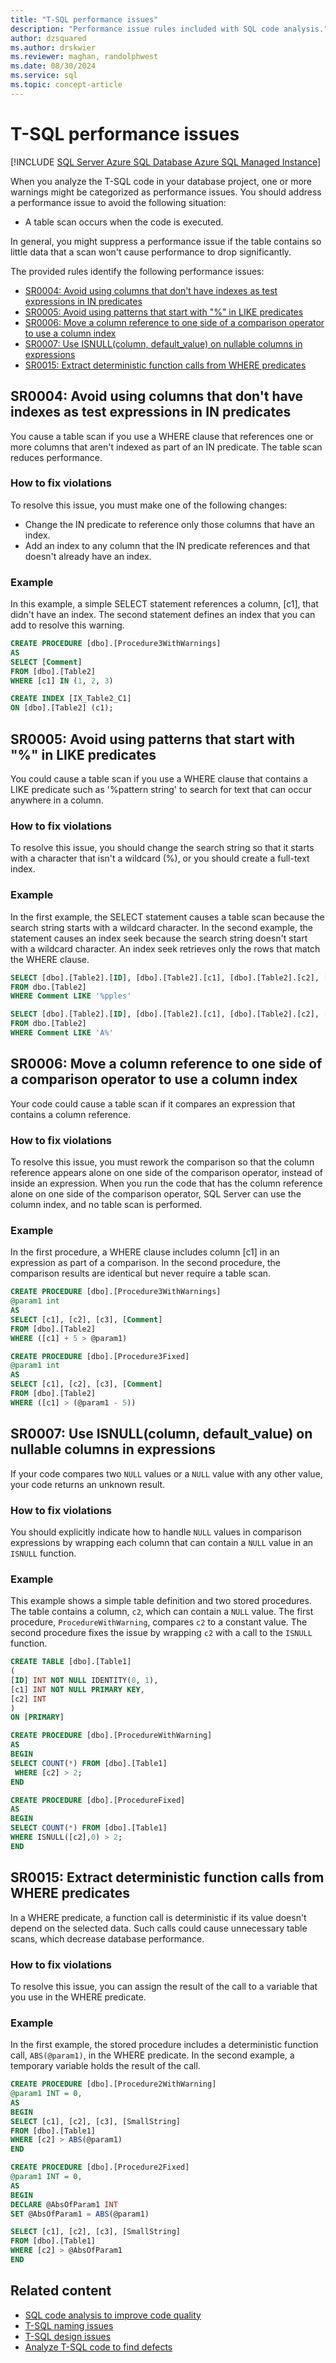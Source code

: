 ```yaml
---
title: "T-SQL performance issues"
description: "Performance issue rules included with SQL code analysis."
author: dzsquared
ms.author: drskwier
ms.reviewer: maghan, randolphwest
ms.date: 08/30/2024
ms.service: sql
ms.topic: concept-article
---
```


# T-SQL performance issues

[!INCLUDE [SQL Server Azure SQL Database Azure SQL Managed Instance](../../../../includes/applies-to-version/sql-asdb-asdbmi.md)]

When you analyze the T-SQL code in your database project, one or more warnings might be categorized as performance issues. You should address a performance issue to avoid the following situation:

- A table scan occurs when the code is executed.

In general, you might suppress a performance issue if the table contains so little data that a scan won't cause performance to drop significantly.

The provided rules identify the following performance issues:

- [SR0004: Avoid using columns that don't have indexes as test expressions in IN predicates](#sr0004-avoid-using-columns-that-dont-have-indexes-as-test-expressions-in-in-predicates)
- [SR0005: Avoid using patterns that start with "%" in LIKE predicates](#sr0005-avoid-using-patterns-that-start-with--in-like-predicates)
- [SR0006: Move a column reference to one side of a comparison operator to use a column index](#sr0006-move-a-column-reference-to-one-side-of-a-comparison-operator-to-use-a-column-index)
- [SR0007: Use ISNULL(column, default_value) on nullable columns in expressions](#sr0007-use-isnullcolumn-default_value-on-nullable-columns-in-expressions)
- [SR0015: Extract deterministic function calls from WHERE predicates](#sr0015-extract-deterministic-function-calls-from-where-predicates)

## SR0004: Avoid using columns that don't have indexes as test expressions in IN predicates

You cause a table scan if you use a WHERE clause that references one or more columns that aren't indexed as part of an IN predicate. The table scan reduces performance.

### How to fix violations

To resolve this issue, you must make one of the following changes:

- Change the IN predicate to reference only those columns that have an index.
- Add an index to any column that the IN predicate references and that doesn't already have an index.

### Example

In this example, a simple SELECT statement references a column, [c1], that didn't have an index. The second statement defines an index that you can add to resolve this warning.

```sql
CREATE PROCEDURE [dbo].[Procedure3WithWarnings]
AS
SELECT [Comment]
FROM [dbo].[Table2]
WHERE [c1] IN (1, 2, 3)

CREATE INDEX [IX_Table2_C1]
ON [dbo].[Table2] (c1);
```

## SR0005: Avoid using patterns that start with "%" in LIKE predicates

You could cause a table scan if you use a WHERE clause that contains a LIKE predicate such as '%pattern string' to search for text that can occur anywhere in a column.

### How to fix violations

To resolve this issue, you should change the search string so that it starts with a character that isn't a wildcard (%), or you should create a full-text index.

### Example

In the first example, the SELECT statement causes a table scan because the search string starts with a wildcard character. In the second example, the statement causes an index seek because the search string doesn't start with a wildcard character. An index seek retrieves only the rows that match the WHERE clause.

```sql
SELECT [dbo].[Table2].[ID], [dbo].[Table2].[c1], [dbo].[Table2].[c2], [dbo].[Table2].[c3], [dbo].[Table2].[Comment]
FROM dbo.[Table2]
WHERE Comment LIKE '%pples'

SELECT [dbo].[Table2].[ID], [dbo].[Table2].[c1], [dbo].[Table2].[c2], [dbo].[Table2].[c3], [dbo].[Table2].[Comment]
FROM dbo.[Table2]
WHERE Comment LIKE 'A%'
```

## SR0006: Move a column reference to one side of a comparison operator to use a column index

Your code could cause a table scan if it compares an expression that contains a column reference.

### How to fix violations

To resolve this issue, you must rework the comparison so that the column reference appears alone on one side of the comparison operator, instead of inside an expression. When you run the code that has the column reference alone on one side of the comparison operator, SQL Server can use the column index, and no table scan is performed.

### Example

In the first procedure, a WHERE clause includes column [c1] in an expression as part of a comparison. In the second procedure, the comparison results are identical but never require a table scan.

```sql
CREATE PROCEDURE [dbo].[Procedure3WithWarnings]
@param1 int
AS
SELECT [c1], [c2], [c3], [Comment]
FROM [dbo].[Table2]
WHERE ([c1] + 5 > @param1)

CREATE PROCEDURE [dbo].[Procedure3Fixed]
@param1 int
AS
SELECT [c1], [c2], [c3], [Comment]
FROM [dbo].[Table2]
WHERE ([c1] > (@param1 - 5))
```

## SR0007: Use ISNULL(column, default_value) on nullable columns in expressions

If your code compares two `NULL` values or a `NULL` value with any other value, your code returns an unknown result.

### How to fix violations

You should explicitly indicate how to handle `NULL` values in comparison expressions by wrapping each column that can contain a `NULL` value in an `ISNULL` function.

### Example

This example shows a simple table definition and two stored procedures. The table contains a column, `c2`, which can contain a `NULL` value. The first procedure, `ProcedureWithWarning`, compares `c2` to a constant value. The second procedure fixes the issue by wrapping `c2` with a call to the `ISNULL` function.

```sql
CREATE TABLE [dbo].[Table1]
(
[ID] INT NOT NULL IDENTITY(0, 1),
[c1] INT NOT NULL PRIMARY KEY,
[c2] INT
)
ON [PRIMARY]

CREATE PROCEDURE [dbo].[ProcedureWithWarning]
AS
BEGIN
SELECT COUNT(*) FROM [dbo].[Table1]
 WHERE [c2] > 2;
END

CREATE PROCEDURE [dbo].[ProcedureFixed]
AS
BEGIN
SELECT COUNT(*) FROM [dbo].[Table1]
WHERE ISNULL([c2],0) > 2;
END
```

## SR0015: Extract deterministic function calls from WHERE predicates

In a WHERE predicate, a function call is deterministic if its value doesn't depend on the selected data. Such calls could cause unnecessary table scans, which decrease database performance.

### How to fix violations

To resolve this issue, you can assign the result of the call to a variable that you use in the WHERE predicate.

### Example

In the first example, the stored procedure includes a deterministic function call, `ABS(@param1)`, in the WHERE predicate. In the second example, a temporary variable holds the result of the call.

```sql
CREATE PROCEDURE [dbo].[Procedure2WithWarning]
@param1 INT = 0,
AS
BEGIN
SELECT [c1], [c2], [c3], [SmallString]
FROM [dbo].[Table1]
WHERE [c2] > ABS(@param1)
END

CREATE PROCEDURE [dbo].[Procedure2Fixed]
@param1 INT = 0,
AS
BEGIN
DECLARE @AbsOfParam1 INT
SET @AbsOfParam1 = ABS(@param1)

SELECT [c1], [c2], [c3], [SmallString]
FROM [dbo].[Table1]
WHERE [c2] > @AbsOfParam1
END
```

## Related content

- [SQL code analysis to improve code quality](sql-code-analysis.md)
- [T-SQL naming issues](t-sql-naming-issues.md)
- [T-SQL design issues](t-sql-design-issues.md)
- [Analyze T-SQL code to find defects](../../howto/analyze-t-sql-code-to-find-defects.md)
